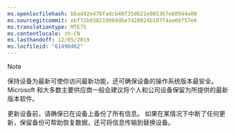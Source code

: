 ```yaml
---
ms.openlocfilehash: bbad42e478fadcb40f35d621e805367e60944a00
ms.sourcegitcommit: ebf72b038219904d6e7d20024b107f4aa68f57e6
ms.translationtype: MTE75
ms.contentlocale: zh-CN
ms.lasthandoff: 12/05/2019
ms.locfileid: "61490462"
---
```

  > [!NOTE]
  > 保持设备为最新可使你访问最新功能，还可确保设备的操作系统版本最安全。 Microsoft 和大多数主要供应商一般会建议将个人和公司设备保留为所提供的最新版本软件。

更新设备前，请确保已在设备上备份了所有信息。 如果在某情况下中断了任何更新，保留备份可帮助恢复数据，还可将信息传输到替换设备。 
